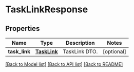 # TaskLinkResponse

## Properties
Name | Type | Description | Notes
------------ | ------------- | ------------- | -------------
**task_link** | [**TaskLink**](TaskLink.md) | TaskLink DTO. | [optional] 

[[Back to Model list]](../README.md#documentation-for-models) [[Back to API list]](../README.md#documentation-for-api-endpoints) [[Back to README]](../README.md)


